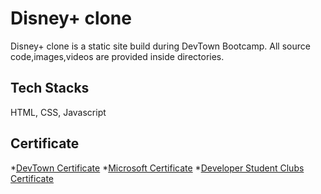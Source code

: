 # Disney+ clone
Disney+ clone is a static site build during DevTown Bootcamp. All source code,images,videos are provided inside directories.

## Tech Stacks
HTML,
CSS,
Javascript

## Certificate 
*[DevTown Certificate](https://github.com/Mr-yatish419/CodeSandbox-repo/files/12243009/DevTown.Certificate.pdf) 
*[Microsoft Certificate](https://github.com/Mr-yatish419/CodeSandbox-repo/files/12243027/Microsoft.Certificate.pdf)
*[Developer Student Clubs Certificate](https://github.com/Mr-yatish419/CodeSandbox-repo/files/12243030/Developer.Student.Clubs.Certificate.pdf)


